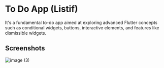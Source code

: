 # To Do App (Listif)

It's a fundamental to-do app aimed at exploring advanced Flutter concepts such as conditional widgets, buttons, interactive elements, and features like dismissible widgets.

## Screenshots
![image (3)](https://github.com/user-attachments/assets/de4862e8-11ca-4fe9-bd8f-1f5bd645e703)
